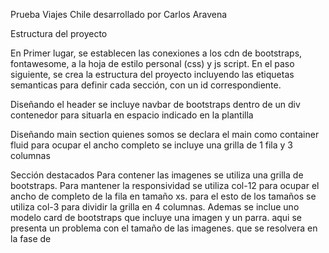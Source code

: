 Prueba Viajes Chile
desarrollado por Carlos Aravena

Estructura del proyecto

En Primer lugar, se establecen las conexiones a los cdn de bootstraps, fontawesome, a la hoja de estilo personal (css) y js script. 
En el paso siguiente, se crea la estructura del proyecto incluyendo las etiquetas semanticas para definir cada sección, con un id correspondiente. 

Diseñando el header
se incluye navbar de bootstraps dentro de un div contenedor para situarla en espacio indicado en la plantilla

Diseñando main section quienes somos
se declara el main como container fluid para ocupar el ancho completo 
se incluye una grilla de 1 fila y 3 columnas

Sección destacados
Para contener las imagenes se utiliza una grilla de bootstraps. Para mantener la responsividad se utiliza col-12 para ocupar el ancho de completo de la fila en tamaño xs. para el esto de los tamaños se utiliza col-3 para dividir la grilla en 4 columnas. Ademas se inclue uno modelo card de bootstraps que incluye una imagen y un parra. aqui se presenta un problema con el tamaño de las imagenes. que se resolvera en la fase de 

